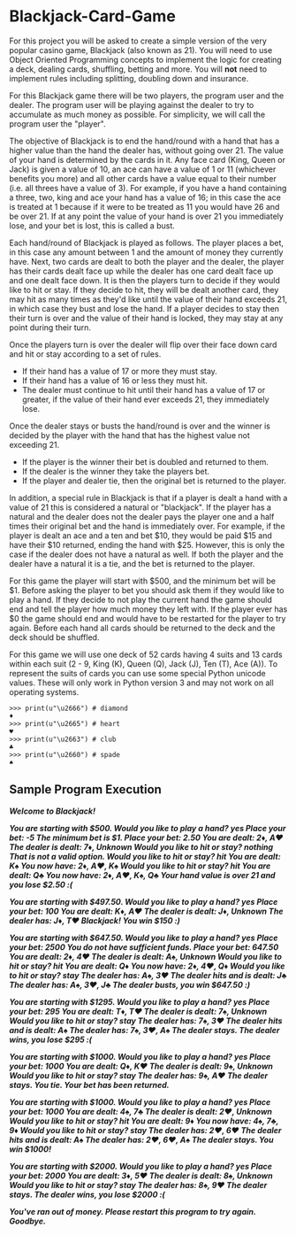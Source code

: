 
# Blackjack-Card-Game


For this project you will be asked to create a simple version of the very popular casino game, Blackjack (also known as 21). You will need to use Object Oriented Programming concepts to implement the logic for creating a deck, dealing cards, shuffling, betting and more. You will **not** need to implement rules including splitting, doubling down and insurance.

For this Blackjack game there will be two players, the program user and the dealer. The program user will be playing against the dealer to try to accumulate as much money as possible. For simplicity, we will call the program user the "player".

The objective of Blackjack is to end the hand/round with a hand that has a higher value than the hand the dealer has, without going over 21. The value of your hand is determined by the cards in it. Any face card (King, Queen or Jack) is given a value of 10, an ace can have a value of 1 or 11 (whichever benefits you more) and all other cards have a value equal to their number (i.e. all threes have a value of 3). For example, if you have a hand containing a three, two, king and ace your hand has a value of 16; in this case the ace is treated at 1 because if it were to be treated as 11 you would have 26 and be over 21. If at any point the value of your hand is over 21 you immediately lose, and your bet is lost, this is called a bust.

Each hand/round of Blackjack is played as follows. The player places a bet, in this case any amount between 1 and the amount of money they currently have. Next, two cards are dealt to both the player and the dealer, the player has their cards dealt face up while the dealer has one card dealt face up and one dealt face down. It is then the players turn to decide if they would like to hit or stay. If they decide to hit, they will be dealt another card, they may hit as many times as they'd like until the value of their hand exceeds 21, in which case they bust and lose the hand. If a player decides to stay then their turn is over and the value of their hand is locked, they may stay at any point during their turn.

Once the players turn is over the dealer will flip over their face down card and hit or stay according to a set of rules.

* If their hand has a value of 17 or more they must stay.
* If their hand has a value of 16 or less they must hit.
* The dealer must continue to hit until their hand has a value of 17 or greater, if the value of their hand ever exceeds 21, they immediately lose.

Once the dealer stays or busts the hand/round is over and the winner is decided by the player with the hand that has the highest value not exceeding 21.

* If the player is the winner their bet is doubled and returned to them.
* If the dealer is the winner they take the players bet.
* If the player and dealer tie, then the original bet is returned to the player.

In addition, a special rule in Blackjack is that if a player is dealt a hand with a value of 21 this is considered a natural or "blackjack". If the player has a natural and the dealer does not the dealer pays the player one and a half times their original bet and the hand is immediately over. For example, if the player is dealt an ace and a ten and bet $10, they would be paid $15 and have their $10 returned, ending the hand with $25. However, this is only the case if the dealer does not have a natural as well. If both the player and the dealer have a natural it is a tie, and the bet is returned to the player.

For this game the player will start with $500, and the minimum bet will be $1. Before asking the player to bet you should ask them if they would like to play a hand. If they decide to not play the current hand the game should end and tell the player how much money they left with. If the player ever has $0 the game should end and would have to be restarted for the player to try again. Before each hand all cards should be returned to the deck and the deck should be shuffled.

For this game we will use one deck of 52 cards having 4 suits and 13 cards within each suit (2 - 9, King (K), Queen (Q), Jack (J), Ten (T), Ace (A)). To represent the suits of cards you can use some special Python unicode values. These will only work in Python version 3 and may not work on all operating systems.

```
>>> print(u"\u2666") # diamond
♦
>>> print(u"\u2665") # heart
♥
>>> print(u"\u2663") # club
♣
>>> print(u"\u2660") # spade
♠
```


## Sample Program Execution

***Welcome to Blackjack!***

***You are starting with $500. Would you like to play a hand? yes
Place your bet: -5
The minimum bet is $1.
Place your bet: 2.50
You are dealt: 2♦, A♥
The dealer is dealt: 7♦, Unknown
Would you like to hit or stay? nothing
That is not a valid option. 
Would you like to hit or stay? hit
You are dealt: K♠
You now have: 2♦, A♥, K♠
Would you like to hit or stay? hit
You are dealt: Q♣
You now have: 2♦, A♥, K♠, Q♣
Your hand value is over 21 and you lose $2.50 :(***

***You are starting with $497.50. Would you like to play a hand? yes
Place your bet: 100
You are dealt: K♦, A♥
The dealer is dealt: J♦, Unknown
The dealer has: J♦, T♥
Blackjack! You win $150 :)***

***You are starting with $647.50. Would you like to play a hand? yes
Place your bet: 2500
You do not have sufficient funds.
Place your bet: 647.50
You are dealt: 2♦, 4♥
The dealer is dealt: A♠, Unknown
Would you like to hit or stay? hit
You are dealt: Q♦
You now have: 2♦, 4♥, Q♦
Would you like to hit or stay? stay
The dealer has: A♠, 3♥
The dealer hits and is dealt: J♣
The dealer has: A♠, 3♥, J♣
The dealer busts, you win $647.50 :)***

***You are starting with $1295. Would you like to play a hand? yes
Place your bet: 295
You are dealt: T♦, T♥
The dealer is dealt: 7♠, Unknown
Would you like to hit or stay? stay
The dealer has: 7♠, 3♥
The dealer hits and is dealt: A♠
The dealer has: 7♠, 3♥, A♠
The dealer stays.
The dealer wins, you lose $295 :(***

***You are starting with $1000. Would you like to play a hand? yes
Place your bet: 1000
You are dealt: Q♦, K♥
The dealer is dealt: 9♠, Unknown
Would you like to hit or stay? stay
The dealer has: 9♠, A♥
The dealer stays.
You tie. Your bet has been returned.***

***You are starting with $1000. Would you like to play a hand? yes
Place your bet: 1000
You are dealt: 4♠, 7♣
The dealer is dealt: 2♥, Unknown
Would you like to hit or stay? hit
You are dealt: 9♦
You now have: 4♠, 7♣, 9♦
Would you like to hit or stay? stay
The dealer has: 2♥, 6♥
The dealer hits and is dealt: A♠
The dealer has: 2♥, 6♥, A♠
The dealer stays.
You win $1000!***

***You are starting with $2000. Would you like to play a hand? yes
Place your bet: 2000
You are dealt: 3♦, 5♥
The dealer is dealt: 8♠, Unknown
Would you like to hit or stay? stay
The dealer has: 8♠, 9♥
The dealer stays.
The dealer wins, you lose $2000 :(***

***You've ran out of money. Please restart this program to try again. Goodbye.***

